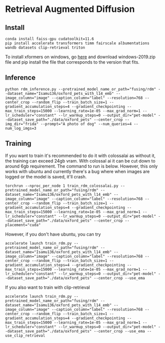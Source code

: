 # Retrieval Augmented Diffusion
## Install
```
conda install faiss-gpu cudatoolkit=11.6
pip install accelerate transformers timm fairscale albumentations wandb datasets clip-retrieval triton
```
To install xformers on windows, go [here](https://github.com/facebookresearch/xformers/actions/runs/3543179717) and download windows-2019.zip file and pip install the file that corresponds to the version that fits.
## Inference
```
python rdm_inference.py --pretrained_model_name_or_path="fusing/rdm" --dataset_name="Isamu136/oxford_pets_with_l14_emb" --image_column="image" --caption_column="label" --resolution=768 --center_crop --random_flip --train_batch_size=1 --gradient_accumulation_steps=4 --gradient_checkpointing --max_train_steps=15000 --learning_rate=1e-05 --max_grad_norm=1 --lr_scheduler="constant" --lr_warmup_steps=0 --output_dir="pet-model" --dataset_save_path="./data/oxford_pets" --center_crop --img_dir="frida" --prompt="A photo of dog" --num_queries=4 --num_log_imgs=3
```
## Training
If you want to train it's recommended to do it with colossalai as without it, the training can exceed 24gb vram. With colossal ai it can be cut down to around 6gb requirement. The command to run is below. However, this only works with ubuntu and currently there's a bug where when images are logged or the model is saved, it'll crash.
```
torchrun --nproc_per_node 1 train_rdm_colossalai.py --pretrained_model_name_or_path="fusing/rdm" --dataset_name="Isamu136/oxford_pets_with_l14_emb" --image_column="image" --caption_column="label" --resolution=768 --center_crop --random_flip --train_batch_size=1 --gradient_accumulation_steps=4 --gradient_checkpointing --max_train_steps=15000 --learning_rate=1e-05 --max_grad_norm=1 --lr_scheduler="constant" --lr_warmup_steps=0 --output_dir="pet-model" --dataset_save_path="./data/oxford_pets" --center_crop --placement="cuda"
```

However, if you don't have ubuntu, you can try

```
accelerate launch train_rdm.py --pretrained_model_name_or_path="fusing/rdm" --dataset_name="Isamu136/oxford_pets_with_l14_emb" --image_column="image" --caption_column="label" --resolution=768 --center_crop --random_flip --train_batch_size=1 --gradient_accumulation_steps=4 --gradient_checkpointing --max_train_steps=15000 --learning_rate=1e-05 --max_grad_norm=1 --lr_scheduler="constant" --lr_warmup_steps=0 --output_dir="pet-model" --dataset_save_path="./data/oxford_pets" --center_crop --use_ema
```
If you also want to train with clip-retrieval
```
accelerate launch train_rdm.py --pretrained_model_name_or_path="fusing/rdm" --dataset_name="Isamu136/oxford_pets_with_l14_emb" --image_column="image" --caption_column="label" --resolution=768 --center_crop --random_flip --train_batch_size=1 --gradient_accumulation_steps=4 --gradient_checkpointing --max_train_steps=15000 --learning_rate=1e-05 --max_grad_norm=1 --lr_scheduler="constant" --lr_warmup_steps=0 --output_dir="pet-model" --dataset_save_path="./data/oxford_pets" --center_crop --use_ema --use_clip_retrieval
```
